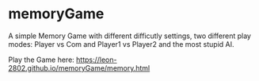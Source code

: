 # memoryGame
A simple Memory Game with different difficutly settings, two different play modes: Player vs Com and Player1 vs Player2 and the most stupid AI.

Play the Game here: https://leon-2802.github.io/memoryGame/memory.html

